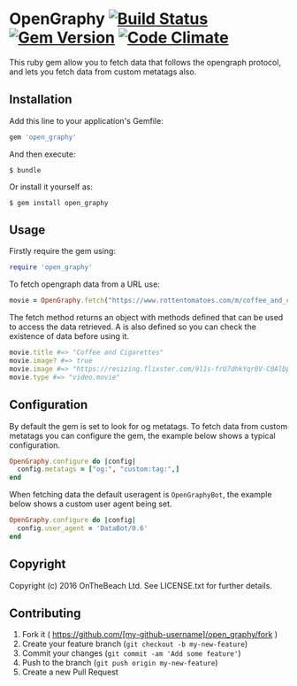 # OpenGraphy  [![Build Status](https://travis-ci.org/onthebeach/open_graphy.svg)](https://travis-ci.org/onthebeach/open_graphy) [![Gem Version](https://badge.fury.io/rb/open_graphy.svg)](http://badge.fury.io/rb/open_graphy) [![Code Climate](https://codeclimate.com/github/onthebeach/open_graphy/badges/gpa.svg)](https://codeclimate.com/github/onthebeach/open_graphy)

This ruby gem allow you to fetch data that follows the opengraph protocol, and lets you fetch data from custom metatags also.

## Installation

Add this line to your application's Gemfile:

```ruby
gem 'open_graphy'
```

And then execute:

    $ bundle

Or install it yourself as:

    $ gem install open_graphy

## Usage

Firstly require the gem using:
```ruby
require 'open_graphy'
```

To fetch opengraph data from a URL use:
```ruby
movie = OpenGraphy.fetch("https://www.rottentomatoes.com/m/coffee_and_cigarettes/")
```
The fetch method returns an object with methods defined that can be used to access the data retrieved. A is also defined so you can check the existence of data before using it.
```ruby
movie.title #=> "Coffee and Cigarettes"
movie.image? #=> true
movie.image #=> "https://resizing.flixster.com/9l1s-frU7dhkYqr0V-C0AlDpJuU=/740x290/v1.bjs3MDg4NTg7ajsxNzA2MzsxMjAwOzEyODA7NzIw"
movie.type #=> "video.movie"
```

## Configuration
By default the gem is set to look for og metatags.
To fetch data from custom metatags you can configure the gem, the example below shows a typical configuration.

```ruby
OpenGraphy.configure do |config|
  config.metatags = ["og:", "custom:tag:",]
end
```

When fetching data the default useragent is `OpenGraphyBot`, the example below shows a custom user agent being set.

```ruby
OpenGraphy.configure do |config|
  config.user_agent = 'DataBot/0.6'
end
```

## Copyright

Copyright (c) 2016 OnTheBeach Ltd. See LICENSE.txt for further details.

## Contributing

1. Fork it ( https://github.com/[my-github-username]/open_graphy/fork )
2. Create your feature branch (`git checkout -b my-new-feature`)
3. Commit your changes (`git commit -am 'Add some feature'`)
4. Push to the branch (`git push origin my-new-feature`)
5. Create a new Pull Request
